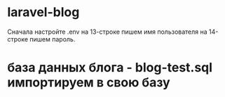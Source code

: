 # laravel-blog
Сначала настройте .env 
на 13-строке пишем имя пользователя 
на 14-строке пишем пароль.
# база данных блога - blog-test.sql импортируем в свою базу


